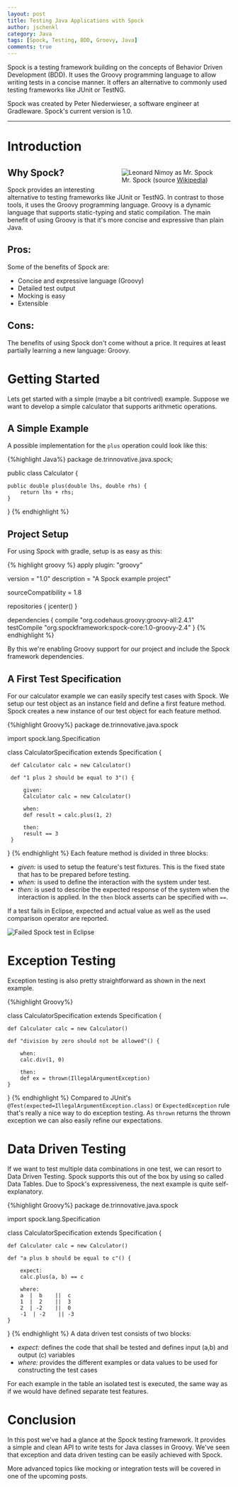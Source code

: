 ```yaml
---
layout: post
title: Testing Java Applications with Spock
author: jschenkl
category: Java
tags: [Spock, Testing, BDD, Groovy, Java]
comments: true
---
```

Spock is a testing framework building on the concepts of Behavior Driven Development (BDD). It uses the Groovy programming language to allow writing tests in a concise manner. It offers an alternative to commonly used testing frameworks like JUnit or TestNG.

Spock was created by Peter Niederwieser, a software engineer at Gradleware. Spock's current version is 1.0.

-----

# Introduction

<figure style="float:right;">
   <img src='/public/img/leonard_nimoy_spock_1967.jpg' alt='Leonard Nimoy as Mr. Spock'/>
   <figcaption>Mr. Spock (source <a alt="Wikipedia" href="https://commons.wikimedia.org/wiki/File:Leonard_Nimoy_Spock_1967.jpg">Wikipedia</a>)</figcaption>
</figure>

## Why Spock?
Spock provides an interesting alternative to testing frameworks like JUnit or TestNG. In contrast to those tools, it uses the Groovy programming language. Groovy is a dynamic language that supports static-typing and static compilation. The main benefit of using Groovy is that it's more concise and expressive than plain Java.

## Pros:
Some of the benefits of Spock are:

* Concise and expressive language (Groovy)
* Detailed test output
* Mocking is easy
* Extensible

## Cons:
The benefits of using Spock don't come without a price. It requires at least partially learning a new language: Groovy.

# Getting Started
Lets get started with a simple (maybe a bit contrived) example. Suppose we want to develop a simple calculator that supports arithmetic operations.

## A Simple Example
A possible implementation for the ``plus`` operation could look like this:

{%highlight Java%}
package de.trinnovative.java.spock;

public class Calculator {

    public double plus(double lhs, double rhs) {
        return lhs + rhs;
    }
    
}
{% endhighlight %}

## Project Setup

For using Spock with gradle, setup is as easy as this:

{% highlight groovy %}
apply plugin: "groovy"

version = "1.0"
description = "A Spock example project"

sourceCompatibility = 1.8

repositories {
  jcenter()
}

dependencies {
  compile "org.codehaus.groovy:groovy-all:2.4.1"
  testCompile "org.spockframework:spock-core:1.0-groovy-2.4"
}
{% endhighlight %}

By this we're enabling Groovy support for our project and include the Spock framework dependencies.

## A First Test Specification
For our calculator example we can easily specify test cases with Spock. We setup our test object as an instance field and define a first feature method. Spock creates a new instance of our test object for each feature method.
 
{%highlight Groovy%}
 package de.trinnovative.java.spock
 
 import spock.lang.Specification
 
 class CalculatorSpecification extends Specification {
 
     def Calculator calc = new Calculator()
 
     def "1 plus 2 should be equal to 3"() {
 
         given:
         Calculator calc = new Calculator()
 
         when:
         def result = calc.plus(1, 2)
 
         then:
         result == 3
     }
 }
{% endhighlight %}
Each feature method is divided in three blocks:

* _given:_ is used to setup the feature's test fixtures. This is the fixed state that has to be prepared before testing.
* _when:_ is used to define the interaction with the system under test.
* _then:_ is used to describe the expected response of the system when the interaction is applied. In the `then` block asserts can be specified with `==`.
 
 
If a test fails in Eclipse, expected and actual value as well as the used comparison operator are reported.

![Failed Spock test in Eclipse](/public/img/spock_failed_test_eclipse.png)


# Exception Testing

Exception testing is also pretty straightforward as shown in the next example.

{%highlight Groovy%}

class CalculatorSpecification extends Specification {

    def Calculator calc = new Calculator()

    def "division by zero should not be allowed"() {

        when:
        calc.div(1, 0)

        then:
        def ex = thrown(IllegalArgumentException)
    }
}
{% endhighlight %}
Compared to JUnit's `@Test(expected=IllegalArgumentException.class)` or `ExpectedException` rule that's really a nice way to do exception testing. As `thrown` returns the thrown exception we can also easily refine our expectations.

# Data Driven Testing
If we want to test multiple data combinations in one test, we can resort to Data Driven Testing. Spock supports this out of the box by using so called Data Tables. Due to Spock's expressiveness, the next example is quite self-explanatory.

{%highlight Groovy%}
package de.trinnovative.java.spock

import spock.lang.Specification

class CalculatorSpecification extends Specification {

    def Calculator calc = new Calculator()

    def "a plus b should be equal to c"() {

        expect:
        calc.plus(a, b) == c

        where:
        a  |  b    ||  c
        1  |  2    ||  3
        2  | -2    ||  0
        -1  | -2    || -3
    }
}
{% endhighlight %}
A data driven test consists of two blocks:

*  _expect:_ defines the code that shall be tested and defines input (a,b) and output (c) variables
*  _where:_ provides the different examples or data values to be used for constructing the test cases

For each example in the table an isolated test is executed, the same way as if we would have defined separate test features.

# Conclusion
In this post we've had a glance at the Spock testing framework. It provides a simple and clean API to write tests for Java classes in Groovy. We've seen that exception and data driven testing can be easily achieved with Spock.

More advanced topics like mocking or integration tests will be covered in one of the upcoming posts.